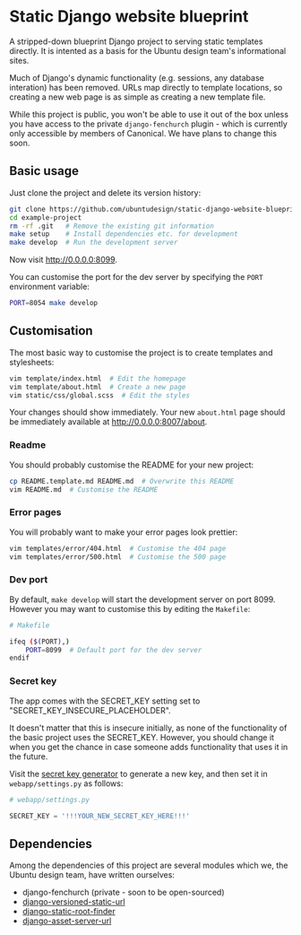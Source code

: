 Static Django website blueprint
===

A stripped-down blueprint Django project to serving static templates directly.
It is intented as a basis for the Ubuntu design team's informational sites.

Much of Django's dynamic functionality (e.g. sessions, any database interation)
has been removed. URLs map directly to template locations, so creating a new
web page is as simple as creating a new template file.

While this project is public, you won't be able to use it out of the box unless
you have access to the private `django-fenchurch` plugin - which is currently
only accessible by members of Canonical. We have plans to change this soon.

Basic usage
---

Just clone the project and delete its version history:

``` bash
git clone https://github.com/ubuntudesign/static-django-website-blueprint.git example-project
cd example-project
rm -rf .git   # Remove the existing git information
make setup    # Install dependencies etc. for development
make develop  # Run the development server
```

Now visit <http://0.0.0.0:8099>.

You can customise the port for the dev server by specifying the `PORT` environment variable:

``` bash
PORT=8054 make develop
```

Customisation
---

The most basic way to customise the project is to create templates and stylesheets:

``` bash
vim template/index.html  # Edit the homepage
vim template/about.html  # Create a new page
vim static/css/global.scss  # Edit the styles
```

Your changes should show immediately. Your new `about.html` page should be
immediately available at <http://0.0.0.0:8007/about>.

### Readme

You should probably customise the README for your new project:

``` bash
cp README.template.md README.md  # Overwrite this README
vim README.md  # Customise the README
```

### Error pages

You will probably want to make your error pages look prettier:

``` bash
vim templates/error/404.html  # Customise the 404 page
vim templates/error/500.html  # Customise the 500 page
```

### Dev port

By default, `make develop` will start the development server on port 8099.
However you may want to customise this by editing the `Makefile`:

``` bash
# Makefile

ifeq ($(PORT),)
    PORT=8099  # Default port for the dev server
endif
```

### Secret key

The app comes with the SECRET_KEY setting set to
"SECRET_KEY_INSECURE_PLACEHOLDER".

It doesn't matter that this is insecure initially, as none of the functionality
of the basic project uses the SECRET_KEY. However, you should change it when
you get the chance in case someone adds functionality that uses it in the
future.

Visit the
[secret key generator](http://www.miniwebtool.com/django-secret-key-generator/)
to generate a new key, and then set it in `webapp/settings.py` as follows:

``` python.py
# webapp/settings.py

SECRET_KEY = '!!!YOUR_NEW_SECRET_KEY_HERE!!!'
```

Dependencies
---

Among the dependencies of this project are several modules which we,
the Ubuntu design team, have written ourselves:

- django-fenchurch (private - soon to be open-sourced)
- [django-versioned-static-url](https://github.com/ubuntudesign/django-versioned-static-url)
- [django-static-root-finder](https://github.com/ubuntudesign/django-static-root-finder)
- [django-asset-server-url](https://github.com/ubuntudesign/django-asset-server-url)
